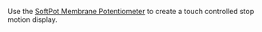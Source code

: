 Use the <a href="https://www.sparkfun.com/products/8680">SoftPot Membrane Potentiometer</a> to create a touch controlled stop motion display.

